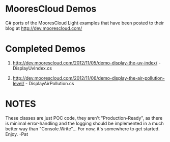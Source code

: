MooresCloud Demos
=================

C# ports of the MooresCloud Light examples that have been posted to their blog at http://dev.moorescloud.com/

Completed Demos
===============

1. http://dev.moorescloud.com/2012/11/05/demo-display-the-uv-index/ - DisplayUvIndex.cs

2. http://dev.moorescloud.com/2012/11/06/demo-display-the-air-pollution-level/ - DisplayAirPollution.cs

NOTES
=====

These classes are just POC code, they aren't "Production-Ready", as there is minimal error-handling and 
the logging should be implemented in a much better way than "Console.Write"... For now, it's somewhere to get started.
Enjoy.
-Pat